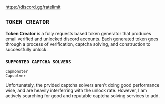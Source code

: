 https://discord.gg/ratelimit

## `TOKEN CREATOR`
**Token Creator** is a fully requests based token generator that produces email verified and unlocked discord accounts. Each generated token goes through a process of verification, captcha solving, and construction to successfully unlock.
### `SUPPORTED CAPTCHA SOLVERS`
```
Capmonster
Capsolver
```
Unfortunately, the prvided captcha solvers aren't doing good performance wise, and are heavily interferring with the unlock rate. However, I am actively searching for good and reputable captcha solving services to add.
